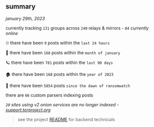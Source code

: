 
## summary
_january 29th, 2023_

currently tracking `131` groups across `240` relays & mirrors - _`84` currently online_

⏲ there have been `9` posts within the `last 24 hours`

🦈 there have been `168` posts within the `month of january`

🪐 there have been `781` posts within the `last 90 days`

🏚 there have been `168` posts within the `year of 2023`

🦕 there have been `5854` posts `since the dawn of ransomwatch`

there are `66` custom parsers indexing posts

_`20` sites using v2 onion services are no longer indexed - [support.torproject.org](https://support.torproject.org/onionservices/v2-deprecation/)_

> see the project [README](https://github.com/joshhighet/ransomwatch#ransomwatch--) for backend technicals
